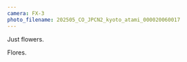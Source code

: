 ```yaml
---
camera: FX-3
photo_filename: 202505_CO_JPCN2_kyoto_atami_000020060017
---
```


Just flowers.

Flores.

